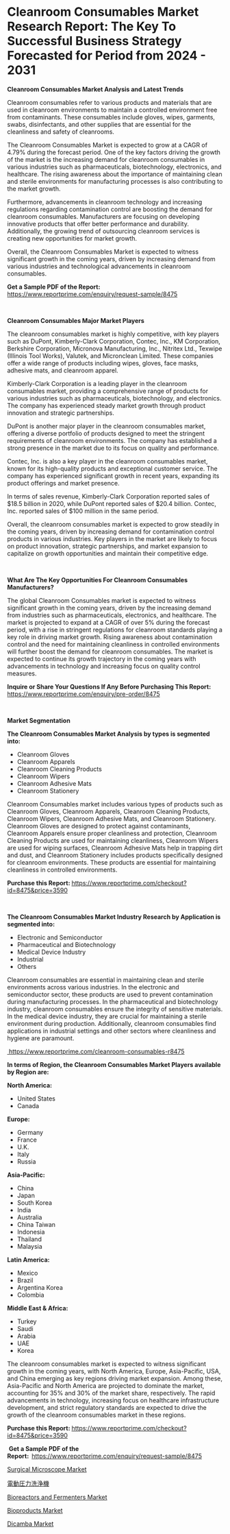 <p><h1>Cleanroom Consumables Market Research Report: The Key To Successful Business Strategy Forecasted for Period from 2024 - 2031</h1></p><p><strong>Cleanroom Consumables Market Analysis and Latest Trends</strong></p>
<p><p>Cleanroom consumables refer to various products and materials that are used in cleanroom environments to maintain a controlled environment free from contaminants. These consumables include gloves, wipes, garments, swabs, disinfectants, and other supplies that are essential for the cleanliness and safety of cleanrooms.</p><p>The Cleanroom Consumables Market is expected to grow at a CAGR of 4.79% during the forecast period. One of the key factors driving the growth of the market is the increasing demand for cleanroom consumables in various industries such as pharmaceuticals, biotechnology, electronics, and healthcare. The rising awareness about the importance of maintaining clean and sterile environments for manufacturing processes is also contributing to the market growth.</p><p>Furthermore, advancements in cleanroom technology and increasing regulations regarding contamination control are boosting the demand for cleanroom consumables. Manufacturers are focusing on developing innovative products that offer better performance and durability. Additionally, the growing trend of outsourcing cleanroom services is creating new opportunities for market growth.</p><p>Overall, the Cleanroom Consumables Market is expected to witness significant growth in the coming years, driven by increasing demand from various industries and technological advancements in cleanroom consumables.</p></p>
<p><strong>Get a Sample PDF of the Report:&nbsp;</strong> <a href="https://www.reportprime.com/enquiry/request-sample/8475">https://www.reportprime.com/enquiry/request-sample/8475</a></p>
<p>&nbsp;</p>
<p><strong>Cleanroom Consumables Major Market Players</strong></p>
<p><p>The cleanroom consumables market is highly competitive, with key players such as DuPont, Kimberly-Clark Corporation, Contec, Inc., KM Corporation, Berkshire Corporation, Micronova Manufacturing, Inc., Nitritex Ltd., Texwipe (Illinois Tool Works), Valutek, and Micronclean Limited. These companies offer a wide range of products including wipes, gloves, face masks, adhesive mats, and cleanroom apparel.</p><p>Kimberly-Clark Corporation is a leading player in the cleanroom consumables market, providing a comprehensive range of products for various industries such as pharmaceuticals, biotechnology, and electronics. The company has experienced steady market growth through product innovation and strategic partnerships.</p><p>DuPont is another major player in the cleanroom consumables market, offering a diverse portfolio of products designed to meet the stringent requirements of cleanroom environments. The company has established a strong presence in the market due to its focus on quality and performance.</p><p>Contec, Inc. is also a key player in the cleanroom consumables market, known for its high-quality products and exceptional customer service. The company has experienced significant growth in recent years, expanding its product offerings and market presence.</p><p>In terms of sales revenue, Kimberly-Clark Corporation reported sales of $18.5 billion in 2020, while DuPont reported sales of $20.4 billion. Contec, Inc. reported sales of $100 million in the same period.</p><p>Overall, the cleanroom consumables market is expected to grow steadily in the coming years, driven by increasing demand for contamination control products in various industries. Key players in the market are likely to focus on product innovation, strategic partnerships, and market expansion to capitalize on growth opportunities and maintain their competitive edge.</p></p>
<p>&nbsp;</p>
<p><strong>What Are The Key Opportunities For Cleanroom Consumables Manufacturers?</strong></p>
<p><p>The global Cleanroom Consumables market is expected to witness significant growth in the coming years, driven by the increasing demand from industries such as pharmaceuticals, electronics, and healthcare. The market is projected to expand at a CAGR of over 5% during the forecast period, with a rise in stringent regulations for cleanroom standards playing a key role in driving market growth. Rising awareness about contamination control and the need for maintaining cleanliness in controlled environments will further boost the demand for cleanroom consumables. The market is expected to continue its growth trajectory in the coming years with advancements in technology and increasing focus on quality control measures.</p></p>
<p><strong>Inquire or Share Your Questions If Any Before Purchasing This Report:</strong> <a href="https://www.reportprime.com/enquiry/pre-order/8475">https://www.reportprime.com/enquiry/pre-order/8475</a></p>
<p>&nbsp;</p>
<p><strong>Market Segmentation</strong></p>
<p><strong>The Cleanroom Consumables Market Analysis by types is segmented into:</strong></p>
<p><ul><li>Cleanroom Gloves</li><li>Cleanroom Apparels</li><li>Cleanroom Cleaning Products</li><li>Cleanroom Wipers</li><li>Cleanroom Adhesive Mats</li><li>Cleanroom Stationery</li></ul></p>
<p><p>Cleanroom Consumables market includes various types of products such as Cleanroom Gloves, Cleanroom Apparels, Cleanroom Cleaning Products, Cleanroom Wipers, Cleanroom Adhesive Mats, and Cleanroom Stationery. Cleanroom Gloves are designed to protect against contaminants, Cleanroom Apparels ensure proper cleanliness and protection, Cleanroom Cleaning Products are used for maintaining cleanliness, Cleanroom Wipers are used for wiping surfaces, Cleanroom Adhesive Mats help in trapping dirt and dust, and Cleanroom Stationery includes products specifically designed for cleanroom environments. These products are essential for maintaining cleanliness in controlled environments.</p></p>
<p><strong>Purchase this Report:&nbsp;</strong><a href="https://www.reportprime.com/checkout?id=8475&price=3590">https://www.reportprime.com/checkout?id=8475&price=3590</a></p>
<p>&nbsp;</p>
<p><strong>The Cleanroom Consumables Market Industry Research by Application is segmented into:</strong></p>
<p><ul><li>Electronic and Semiconductor</li><li>Pharmaceutical and Biotechnology</li><li>Medical Device Industry</li><li>Industrial</li><li>Others</li></ul></p>
<p><p>Cleanroom consumables are essential in maintaining clean and sterile environments across various industries. In the electronic and semiconductor sector, these products are used to prevent contamination during manufacturing processes. In the pharmaceutical and biotechnology industry, cleanroom consumables ensure the integrity of sensitive materials. In the medical device industry, they are crucial for maintaining a sterile environment during production. Additionally, cleanroom consumables find applications in industrial settings and other sectors where cleanliness and hygiene are paramount.</p></p>
<p><a href="https://www.reportprime.com/cleanroom-consumables-r8475">&nbsp;https://www.reportprime.com/cleanroom-consumables-r8475</a></p>
<p><strong>In terms of Region, the Cleanroom Consumables Market Players available by Region are:</strong></p>
<p>
    <p> <strong> North America: </strong>
        <ul>
            <li>United States</li>
            <li>Canada</li>
        </ul>
        </p> 
    <p> <strong> Europe: </strong>
        <ul>
            <li>Germany</li>
            <li>France</li>
            <li>U.K.</li>
            <li>Italy</li>
            <li>Russia</li>
        </ul>
        </p> 
    <p> <strong> Asia-Pacific: </strong>
        <ul>
            <li>China</li>
            <li>Japan</li>
            <li>South Korea</li>
            <li>India</li>
            <li>Australia</li>
            <li>China Taiwan</li>
            <li>Indonesia</li>
            <li>Thailand</li>
            <li>Malaysia</li>
        </ul>
        </p> 
    <p> <strong> Latin America: </strong>
        <ul>
            <li>Mexico</li>
            <li>Brazil</li>
            <li>Argentina Korea</li>
            <li>Colombia</li>
        </ul>
        </p> 
    <p> <strong> Middle East & Africa: </strong>
        <ul>
            <li>Turkey</li>
            <li>Saudi</li>
            <li>Arabia</li>
            <li>UAE</li>
            <li>Korea</li>
        </ul>
    </p>
    </p>
<p><p>The cleanroom consumables market is expected to witness significant growth in the coming years, with North America, Europe, Asia-Pacific, USA, and China emerging as key regions driving market expansion. Among these, Asia-Pacific and North America are projected to dominate the market, accounting for 35% and 30% of the market share, respectively. The rapid advancements in technology, increasing focus on healthcare infrastructure development, and strict regulatory standards are expected to drive the growth of the cleanroom consumables market in these regions.</p></p>
<p><strong>Purchase this Report: </strong><a href="https://www.reportprime.com/checkout?id=8475&price=3590">https://www.reportprime.com/checkout?id=8475&price=3590</a></p>
<p>&nbsp;<strong>Get a Sample PDF of the Report:&nbsp;&nbsp;</strong><a href="https://www.reportprime.com/enquiry/request-sample/8475">https://www.reportprime.com/enquiry/request-sample/8475</a></p>
<p><strong></strong></p>
<p><p><a href="https://github.com/zjyglelu/Market-Research-Report-List-2/blob/main/surgical-microscope-market.md">Surgical Microscope Market</a></p><p><a href="https://medium.com/@elmorunolfsson2023/%E5%8B%95%E5%8A%9B%E4%BB%98%E3%81%8D%E5%9C%A7%E5%8A%9B%E6%B4%97%E6%B5%84%E6%A9%9F%E3%81%AE%E5%B8%82%E5%A0%B4%E8%A6%8F%E6%A8%A1%E3%81%AF-%E3%82%B0%E3%83%AD%E3%83%BC%E3%83%90%E3%83%AB%E7%94%A3%E6%A5%AD%E3%81%AB%E3%81%8A%E3%81%91%E3%82%8B%E6%9C%80%E9%81%A9%E3%81%AA%E3%83%9E%E3%83%BC%E3%82%B1%E3%83%86%E3%82%A3%E3%83%B3%E3%82%B0%E3%83%81%E3%83%A3%E3%83%8D%E3%83%AB%E3%82%92%E7%A4%BA%E3%81%97%E3%81%A6%E3%81%84%E3%81%BE%E3%81%99-cc95d23f4b7d">電動圧力洗浄機</a></p><p><a href="https://github.com/elizabethdagraca/Market-Research-Report-List-2/blob/main/bioreactors-and-fermenters-market.md">Bioreactors and Fermenters Market</a></p><p><a href="https://issuu.com/reportprime-2/docs/bioproducts-market-size-2030.pptx">Bioproducts Market</a></p><p><a href="https://www.linkedin.com/pulse/dicamba-market-size-focuses-dynamics-in-depth-analysis-future-3haxe?trackingId=ZNBhfTueG92pYoXhwprisQ%3D%3D">Dicamba Market</a></p></p>